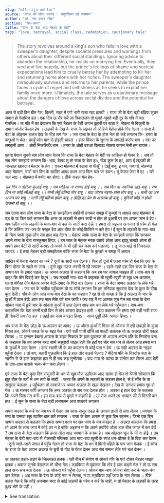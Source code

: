 ```yaml
---
slug: "mft-raja-mehtar"
source: "मगध की लोक कथाएं : अनुशाीलन एवं संचयन"
author: "डॉ. राम प्रसाद सिंह"
section: "प्रेम-कथा"
title: "राजा के बेटा आउ मेहतर के बेटी"
tags: "love, betrayal, social class, redemption, cautionary tale"
---
```

<blockquote>
The story revolves around a king's son who falls in love with a sweeper's daughter, despite societal pressures and warnings from others about their different social standings. Ignoring advice to abandon the relationship, he insists on marrying her. Eventually, they wed and live happily, but the prince's feelings of shame and societal expectations lead him to cruelly betray her by attempting to kill her and returning home alone with her riches. The sweeper's daughter miraculously survives and returns to her parents, while the prince faces a cycle of regret and selfishness as he seeks to exploit her family once more. Ultimately, the tale serves as a cautionary message about the dangers of love across social divides and the potential for betrayal.
</blockquote>

आज से बड़ी दिन बीत गेल, दिल्ली, सहर में एगो भारी राजा रहऽ हलथी । राजा जी के बेटा बड़ी बढ़िया सुन्नर जवान हो गेलथिन हल। एक दिन ऊ सैर करे ला निकललन तो घूमते-घूमते बड़ी दूर के गाँव में चल गेलथिन। ऊ गाँव में का देखलन कि एगो मेहतर के बेटी अप्पन दुहारी पर खड़ा हे, जेकरा से बिजुली के समान अंजोर फैलल हेय । लड़की के देख के राजा के लइका तो ओहिजे बेहोस होके गिर गेलन । राजा के बेटा के ओइसन हालत देख के भीड़ लग गेल । 
जब राजा के बेटा के होस भेल तो कहे लगलन कि- हमरा के कछुओ न भेल। हमहूँ परेम बान से होइली घायल । हमर पिंजरा के सुगना के लगलई कठोर बान । दवा पर लगइली आस । ओही निकलिहँऽ बान । हमरा के ओही दरुआ पिलावऽ जेकरा कारन भेली हम घायल। 
 
एतना बेयान सुनते सब लोग जान गेलन कि राजा के बेटा मेहतर के बेटी पर आसिक हो गेलन हे । अब तो सब लोग समझावे लगलन कि- भाय, देखऽ तू तो राजा के बेटा ह5, ऊँच कुल के हऽ, आउ ई लड़की तो चान्डाल खानदान मेहतर के हेय । एकरा मोहब्बत में रउआ ना फँसूँ । देखूँ बाबू, ई धन, जवानी, मोहब्बत आउ मेहमान, चारों चार दिन के खातिर आवऽ हथन आउ फिन चल जा हथन। तूं केकर फेरा में हऽ । घरे चल जाऽ । मोहब्बत में वर्बाद मत होवऽ । ठीके कहल गेल हेय-  

*सब दिन न तोरिया फुलाई बाबू ।*
*सब घड़िआ ना सावन होई बाबू ।।*
*सब दिन ना जवनिया रहई बाबू ।* 
*सब दिन ना कोई जीअई बाबू ।।*
*मानी लेहूँ बतिया मोर बाबू ।*
*बाट जोहत मइया-बाबा तोर बाबू ।।*
*चली जा अब अप्पन घर बाबू ।* 
*मानी लेहूँ बतिया हमार बाबू ॥* 
*छोड़ि दऽ प्रेम के असरबा हो बाबू ।* 
*दुनियाँ कोई न होथी केकरो हो बाबू ।।* 

जब एतना बात लोग राजा के बेटा के समझौलन तबहियों उनकर समझ में कुच्छो न आयल आउ मोहब्बत में पड़ के ऊ फिर कहे लगलन कि अगर ऊ लड़की से हमर सादी न होत तो दुआरी पर हम अप्पन जान दे देव। अपनन्हीन जाके लड़की के माय-बाप से कह के सादी करा देऊँ । हमरा तो अइसन अनजान से परेम हो गेल हे कि फतिंगा जर-जर के मरइत हेय आउ दीया के कोई फिकिरे न करे हेय ! ई सुन के लड़की के माय-बाप के भिरू जाके कुछ लोग सब हाल कह देलन । मेहतर जाके राजा के बेटा के समझावे लगल कि सरकार अपने राजा के बेटा राजकुमार हियऽ । हम जात के मेहतर नरक उठावे ओला आउ झांडू चलावे ओला ही। अपने हमर बेटी से सादी करबऽ तो अपने के भी एही सब काम करे पड़तवऽ । तू जात-भाई से निकालल जयवऽ । ई तरह मेहतर बड़ी समझौलक बाकि राजा के बेटा के कुच्छो न समझ में आयल ।
 
आखिर में बेचारा मेहतर का करे ? दूनों के सादी कर देलक। फिर तो दूनो में एतना परेम हो गेल कि एक के बिना दोसर के रहले ना जाय । दूनो खूब मउज-मस्ती से रहे लगलन । रहते-रहते एक दिन राजा के बेटा के अप्पन घर के इयाद पड़ल। ऊ अप्पन अउरत से कहलन कि अब हम घर जायल चाहइत ही। माय-बाप से कहऽ कि तोर बिदाई कर देथुन । जब लड़की माय-बाप से कहलक तो खुसी-खुसी से खूब धन-दउलत, गहना वोगैरह देके मेहतर अप्पन बेटी-दमाद के विदा कर देलक । राजा के बेटा अप्पन अउरत के लेके घरे चल देलन । जब घर के नजीक पहुँचलन तो ऊ सोचे लगलन कि हम तनियक सुन्नरता देख के कुल के दीया बुता देली। गाँव के लोग आउ माय-बाप देख के का कहतन ? एह से तो अच्छा हे कि ई अउरत के मार के कुआँ में डाल देऊँ आउ सब माल लेके घरे चल जाऊँ ! जब राह में ऊ अउरत सूत गेल तब राजा के बेटा ओकर गला में छुरी मार के ओकरा कुआँ में डाल देलन आउ सब धन लेके घरे पहुँचलन। माय-बाप कहलथिन कि बेटा हमनी बड़ी दिन से तोर आसरा देखइत हली । बेटा कहलन कि हमरा एगो बड़ी भारी राजा हीं नोकरी लग गेल हल । उहईं हम काम करइत हिअऽ । आज छुट्टी लेके आयल हिअऽ । 

अब राजा के बेटा छोड़ के ऊ अउरत पर आवऽ । ऊ औरत कुआँ में गिरल तो ओकरा में एगो लकड़ी के कुंडा गिरल हल, ओकरे पकड़ के ऊ बइठ गेल। एगो राही पानी खींचे ला बाल्टी डललक तो ऊ अउरत डोरी पकड़ लेलक । ऊ इन्सान बेचारा अउरत के बाहर निकाल के हाल पूछलक तो अउरत अप्पन पति के निरदोस बता के कहलक कि हम अप्पन मरद साथे ससुरारी जाइत हली कि इहाँ पर चोर सब धन ले लेलन आउ हमरा मार के कुआँ में डाल देलन । हमर स्वामी जी के का कयलन से कोई पता न हेय । ऊ राही अउरत के नइहर पहुँचा देलन । तो बाप, मतारी पूछलथिन कि ई हाल तोर कइसे भेलवऽ ? बेटिया पति के निरदोस बता के रहगीर से जे हाल कहलक हल से ही सब कह सुनौलक । बाप-माय रो-कलप के संतोस कर लेलन आउ बेटी के दवा-दारू कराके भला-चंगा करा लेलन । 

एन्ने राजा के बेटा कुछ दिन ससुरारी के धन से खूब मौज उड़ौलक आउ खतम हो गेल तो फिनो सोचलन कि झूठ बोल के उहाँ से धन लावे के चाहीं । कहब कि अपने के लड़की के लड़का होल हे, से ई सोंच के ऊ ससुरार चललन । पहुँचलन तो दरवाजे पर अप्पन अउरत के खड़ा देखलन। देख के उनकर हवास गूम हो गेल । ऊ थरथर काँपे लगलन कि हमर अउरत तो सब कह देलक होत । अउरत ई हाल देख के कहलक कि अपने चिंता मत करूँ। हम माय-बाप से कुछो न कहली हे । ऊ रोज अपने ला भगवान जी से मिनती कर हथ । ई सुन के राजा के बेटा बड़ी लजयलन आउ पछतावे लगलन । 

अपन अउरत के कहे पर जब घर में गेलन तब सास-ससुर दउड़ के उनका छाती से लगा लेलन। भगवान के मना के उनखा खूब खातिर बात करे लगलन । राजा के बेटा आराम से कुछ दिन रहलन। फिनो एक दिन अप्पन अउरत से कहलन कि हमरा अप्पन वतन पर अब जाय के मन करइत हे । अउरत कहलक कि हमरा तो अपने के साथ जाय में कोई डर न हे बाकि अइसन न कि अपने तबरिये ओला हाल बीच जंगल में कर देउँ ? तब राजा के बेटा कहलन कि हमरा तोरा आउ भगवान के कसम हे। अब ओइसन भूल के भी ना होई । तब मेहतर के बेटी माय-बाप से रोकसदी माँगलक आउ माय-बाप खुसी के साथ धन-दौलत दे के विदा कर देलन । दूनो जाते-जाते जंगल में पहुँच गेलन तो राजा के बेटा के मन में फिनो पहिले के पाप जाग गेलक । ई सोंच के राजा के बेटा अप्पन अउरत के छुरी से गोद के फेंक देलन आउ सब समान लेके घरे चल देलन । 

ऊ अउरत तड़प-तड़प के चिल्लाइत हलक। एही बीच में संयोग से ओकरे गाँव के एगो दोसर मेहतर जाइत हलक। अवाज सुनके देखलक तो चीन्ह गेल। लड़किया से पूछलक कि तोर ई हाल कइसे भेल ? तो ऊ सब हाल सच-सच बता देलक । ऊ ओकरा घरे पहुँचा देलक। ओकर माय-बाप ओकरा सेवा कर के भला-चंगा कर देलक । अब राजा के बेटा के कोई नाम न लेलक, न ऊ लड़किया उहाँ जाय के नाम लेलक । ठीके कहल गेल हे कि कोई अनजान मरद से कोई लड़की के परेम न करे के चाही, न तो मेहतर के लड़की के तरह दुःख भोगे के पड़ी।

<details>
<summary>See translation</summary>

When the king's son was in love, he said, "Nothing happened to me. I too have been wounded by the arrows of love. The harsh arrows struck my cage. I hope for a remedy. That same arrow should be removed. Give me that potion which caused me to be wounded."

Listening to this explanation, everyone understood that the king's son had fallen in love with a sweepress. Then everyone started advising him, saying, "Brother, look, you are the king's son, of a high lineage, and this girl belongs to the lowly family of a sweep. Do not get entangled in her love. Listen, my friend, wealth, youth, love, and guests come and go within days, and then they leave. Whom are you waiting for? Go back home. Don't ruin yourself in love. It is rightly said that—

*Not every day will the flute be played, dear.*
*Not every moment will it be monsoon, dear.*
*Not every day will there be harvest, dear.*
*Not every day will someone be alive, dear.*
*Please accept my words, dear.*
*Your father and mother are waiting for you, dear.*
*Now go back to your own home, dear.*
*Please take my words, dear.*
*Leave behind the effects of love, dear.*
*In this world, no one truly belongs to anyone, dear.*

When everyone explained this to the king's son, he still couldn't understand anything, and lost in love, he said that if he could not marry that girl, he would give up his life at her doorstep. He would go and speak to the girl's parents to arrange the marriage. "I have fallen in love with her to the extent that a moth burns and dies, without caring for the lamp!" Upon hearing this, some people went to the girl’s parents and explained everything. The sweep started advising the king's son that, "Sir, you are the king's son, a royal prince. We, the sweepers, carry the burden of the hellish duties. If you marry our daughter, you will have to do such tasks too, and you will be ostracized from your caste." In this manner, the sweeper reasoned with him, but the king's son did not understand anything.

In the end, what could the poor sweeper do? He agreed to the marriage. Then both of them loved each other so much that they could not be without one another. They began to live happily together. As time passed, one day the king's son remembered his own home. He told his wife that he wanted to go home now. She conveyed this to her parents, who happily sent off their daughter and son-in-law with plenty of wealth and jewelry. The king's son took his wife and started heading home. When they reached near home, he thought about how he had fooled everyone by showing off beauty, and what would the villagers and parents say upon seeing him? It would be better if he killed his wife and threw her into the well and took all the valuables home! When they were on the way, his wife fell asleep. The king's son killed her with a knife and threw her into the well, then returned home with all the riches. His parents said, "Son, we have been waiting for you for a long time." The son replied, "I got a job from a great king. I have been working there. I came on holiday today."

Now, let us focus on the woman. When she fell into the well, a wooden post fell with her, and she held onto it to sit down. A passerby came by, drew some water with a bucket, and she grabbed the rope. The kind passerby pulled her out and asked about her situation. The woman explained that her husband was innocent and told that "I was going to my in-laws, but thieves seized all the riches and threw me into the well. I have no idea what they did to my husband." The passerby took her to her parental home. Her parents asked, "How did this happen to you?" The daughter explained everything as she overheard it from the traveler. The parents wept and mourned, and after treating their daughter with medicines, they made her healthy again.

Now, the king’s son spent some days enjoying the wealth from his in-laws, but when that finished, he thought about deceiving them again to bring more riches. He thought to say that he was the son of their daughter, so he went to his in-laws. When he reached there, he saw his wife standing at the door. Seeing her, he lost his senses. He started shaking, fearing that his wife would tell everything. The wife, seeing his condition, said, "Do not worry. I have told my parents nothing. I pray to God for you every day." Upon hearing this, the king’s son felt ashamed and started to regret.

When he returned home at the behest of his wife, his father-in-law and mother-in-law rushed to him and embraced him. They expressed their gratitude to God, conversing a lot with him. The king’s son stayed comfortably for a few days. However, one day he told his wife that he wanted to return to his homeland now. His wife said, "I have no fear going with you, but don’t throw me away in the middle of the jungle like that!" Then the king's son said, "I swear on you and God. I will never do such a thing again." The daughter of the sweeper then asked her parents for permission to leave, and her parents happily sent her off with wealth.

As they were going, they entered the woods, and the king’s son’s sinful thoughts resurfaced. Thinking this way, he betrayed his wife again, threw her with the knife, and left with all the belongings back home. The woman cried out in agony. Meanwhile, by coincidence, another sweeper from her village was passing by. Hearing her cries, he recognized her. He asked her, "How did this happen to you?" She truthfully told him the whole story. He took her back home, where her parents took care of her and made her well again. Now, nobody mentioned the king's son, nor did the girl take his name there. It is rightly said that no girl should fall in love with a stranger; otherwise, one would suffer like the daughter of the sweeper.
</details>